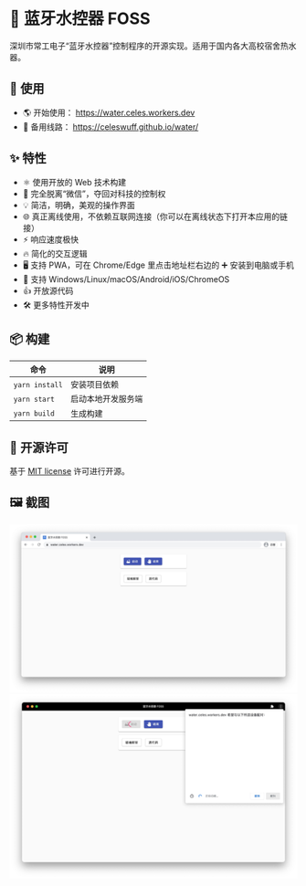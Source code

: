 # 🛀 蓝牙水控器 FOSS
深圳市常工电子“蓝牙水控器”控制程序的开源实现。适用于国内各大高校宿舍热水器。

## 🏃 使用
- 🌎 开始使用： https://water.celes.workers.dev
- 🔩 备用线路： https://celeswuff.github.io/water/

## ✨ 特性
- ⚛️ 使用开放的 Web 技术构建
- 🖕 完全脱离“微信”，夺回对科技的控制权
- 💡 简洁，明确，美观的操作界面
- 🌐 真正离线使用，不依赖互联网连接（你可以在离线状态下打开本应用的链接）
- ⚡ 响应速度极快
- 🔥 简化的交互逻辑
- 🖥️ 支持 PWA，可在 Chrome/Edge 里点击地址栏右边的 ➕ 安装到电脑或手机
- 📱 支持 Windows/Linux/macOS/Android/iOS/ChromeOS
- 👍 开放源代码
- 🛠 更多特性开发中

## 📦️ 构建
| 命令 | 说明 |
| ---- | ---- |
| `yarn install` | 安装项目依赖 |
| `yarn start` | 启动本地开发服务端 |
| `yarn build` | 生成构建 |

## 📜 开源许可
基于 [MIT license](https://opensource.org/licenses/MIT) 许可进行开源。

## 🖼️ 截图
[![chrome][chrome-screenshot]](https://water.celes.workers.dev)
[![pwa][pwa-screenshot]](https://water.celes.workers.dev)

<!-- MARKDOWN LINKS & IMAGES -->
<!-- https://www.markdownguide.org/basic-syntax/#reference-style-links -->

[chrome-screenshot]: repo/chrome.jpeg
[pwa-screenshot]: repo/pwa.jpeg
